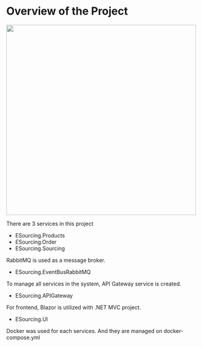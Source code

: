 # Overview of the Project

<img src="https://user-images.githubusercontent.com/56292618/191577527-2ebd6b33-39c4-4396-a3c5-216f1a335a73.png" width="500">

There are 3 services in this project
* ESourcing.Products
* ESourcing.Order
* ESourcing.Sourcing

RabbitMQ is used as a message broker.
* ESourcing.EventBusRabbitMQ

To manage all services in the system, API Gateway service is created.
* ESourcing.APIGateway

For frontend, Blazor is utilized with .NET MVC project.
* ESourcing.UI

Docker was used for each services. And they are managed on docker-compose.yml

